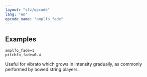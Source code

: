 ```yaml
---
layout: "sfz/opcode"
lang: "en"
opcode_name: "amplfo_fade"
---
```

## Examples

```
amplfo_fade=1
pitchfo_fade=0.4
```

Useful for vibrato which grows in intensity gradually,
as commonly performed by bowed string players.
